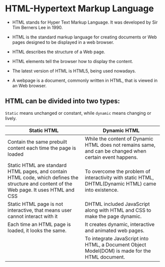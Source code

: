 #  HTML-Hypertext Markup Language
- HTML stands for Hyper Text Markup Language. It was developed by Sir Tim Berners Lee in 1990. 

- HTML is the standard markup language for creating documents or Web pages designed to be displayed in a web browser. 

- HTML describes the structure of a Web page.

- HTML elements tell the browser how to display the content.

- The latest version of HTML is HTML5, being used nowadays.

- A webpage is a document, commonly written in HTML, that is viewed in an Web browser. 

## HTML can be divided into two types:
`Static` means unchanged or constant, while `dynamic` means changing or lively.

|Static HTML| Dynamic HTML|
|-|-|
|  Contain the same prebuilt content each time the page is loaded|  While the content of Dynamic HTML does not remains same, and can be changed when certain event happens.||
|Static HTML are standard HTML pages, and contain HTML code, which defines the structure and content of the Web page. It uses HTML and CSS|To overcome the problem of interactivity with static HTML, DHTML(Dynamic HTML) came into existence. |
|Static HTML page is not interactive, that means user cannot interact with it|DHTML included JavaScript along with HTML and CSS to make the page dynamic.|
|Each time an HTML page is loaded, it looks the same.|It creates dynamic, interactive and animated web pages. |
||To integrate JavaScript into HTML, a Document Object Model(DOM) is made for the HTML document.|
